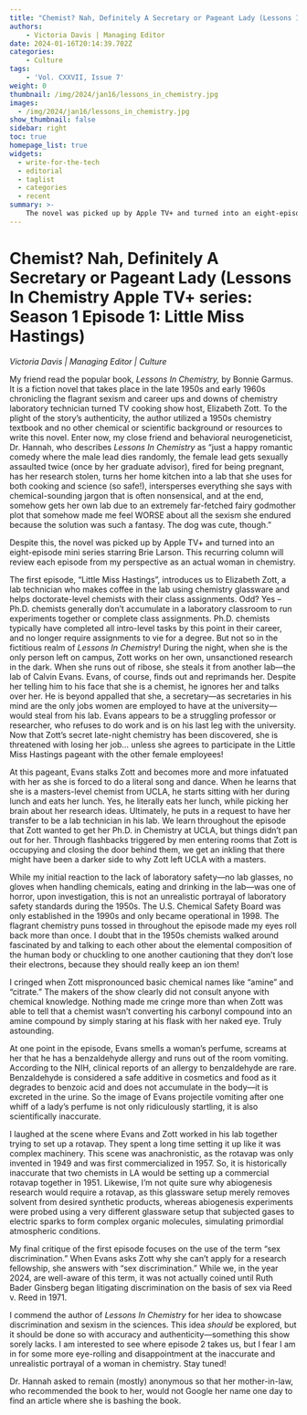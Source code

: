 ```yaml
---
title: "Chemist? Nah, Definitely A Secretary or Pageant Lady (Lessons In Chemistry Apple TV+ series: Season 1 Episode 1: Little Miss Hastings)"
authors: 
    - Victoria Davis | Managing Editor
date: 2024-01-16T20:14:39.702Z
categories:
    - Culture
tags:
    - 'Vol. CXXVII, Issue 7'
weight: 0
thumbnail: /img/2024/jan16/lessons_in_chemistry.jpg
images:
  - /img/2024/jan16/lessons_in_chemistry.jpg
show_thumbnail: false
sidebar: right
toc: true
homepage_list: true
widgets:
  - write-for-the-tech
  - editorial
  - taglist
  - categories
  - recent
summary: >-
    The novel was picked up by Apple TV+ and turned into an eight-episode mini series starring Brie Larson. This recurring column will review each episode from my perspective as an actual woman in chemistry. 
---
```




# Chemist? Nah, Definitely A Secretary or Pageant Lady (Lessons In Chemistry Apple TV+ series: Season 1 Episode 1: Little Miss Hastings)

_Victoria Davis | Managing Editor | Culture_

My friend read the popular book, _Lessons In Chemistry,_ by Bonnie Garmus. It is a fiction novel that takes place in the late 1950s and early 1960s chronicling the flagrant sexism and career ups and downs of chemistry laboratory technician turned TV cooking show host, Elizabeth Zott. To the plight of the story’s authenticity, the author utilized a 1950s chemistry textbook and no other chemical or scientific background or resources to write this novel. Enter now, my close friend and behavioral neurogeneticist, Dr. Hannah, who describes _Lessons In Chemistry_ as “just a happy romantic comedy where the male lead dies randomly, the female lead gets sexually assaulted twice (once by her graduate advisor), fired for being pregnant, has her research stolen, turns her home kitchen into a lab that she uses for both cooking and science (so safe!), intersperses everything she says with chemical-sounding jargon that is often nonsensical, and at the end, somehow gets her own lab due to an extremely far-fetched fairy godmother plot that somehow made me feel WORSE about all the sexism she endured because the solution was such a fantasy. The dog was cute, though.”

Despite this, the novel was picked up by Apple TV+ and turned into an eight-episode mini series starring Brie Larson. This recurring column will review each episode from my perspective as an actual woman in chemistry. 

The first episode, “Little Miss Hastings”, introduces us to Elizabeth Zott, a lab technician who makes coffee in the lab using chemistry glassware and helps doctorate-level chemists with their class assignments. Odd? Yes – Ph.D. chemists generally don’t accumulate in a laboratory classroom to run experiments together or complete class assignments. Ph.D. chemists typically have completed all intro-level tasks by this point in their career, and no longer require assignments to vie for a degree. But not so in the fictitious realm of _Lessons In Chemistry_! During the night, when she is the only person left on campus, Zott works on her own, unsanctioned research in the dark. When she runs out of ribose, she steals it from another lab—the lab of Calvin Evans. Evans, of course, finds out and reprimands her. Despite her telling him to his face that she is a chemist, he ignores her and talks over her. He is beyond appalled that she, a secretary—as secretaries in his mind are the only jobs women are employed to have at the university—would steal from his lab. Evans appears to be a struggling professor or researcher, who refuses to do work and is on his last leg with the university. Now that Zott’s secret late-night chemistry has been discovered, she is threatened with losing her job… unless she agrees to participate in the Little Miss Hastings pageant with the other female employees! 

At this pageant, Evans stalks Zott and becomes more and more infatuated with her as she is forced to do a literal song and dance. When he learns that she is a masters-level chemist from UCLA, he starts sitting with her during lunch and eats her lunch. Yes, he literally eats her lunch, while picking her brain about her research ideas. Ultimately, he puts in a request to have her transfer to be a lab technician in his lab. We learn throughout the episode that Zott wanted to get her Ph.D. in Chemistry at UCLA, but things didn’t pan out for her. Through flashbacks triggered by men entering rooms that Zott is occupying and closing the door behind them, we get an inkling that there might have been a darker side to why Zott left UCLA with a masters.

While my initial reaction to the lack of laboratory safety—no lab glasses, no gloves when handling chemicals, eating and drinking in the lab—was one of horror, upon investigation, this is not an unrealistic portrayal of laboratory safety standards during the 1950s. The U.S. Chemical Safety Board was only established in the 1990s and only became operational in 1998. The flagrant chemistry puns tossed in throughout the episode made my eyes roll back more than once. I doubt that in the 1950s chemists walked around fascinated by and talking to each other about the elemental composition of the human body or chuckling to one another cautioning that they don’t lose their electrons, because they should really keep an ion them!

I cringed when Zott mispronounced basic chemical names like “amine” and “citrate.” The makers of the show clearly did not consult anyone with chemical knowledge. Nothing made me cringe more than when Zott was able to tell that a chemist wasn’t converting his carbonyl compound into an amine compound by simply staring at his flask with her naked eye. Truly astounding.

At one point in the episode, Evans smells a woman’s perfume, screams at her that he has a benzaldehyde allergy and runs out of the room vomiting. According to the NIH, clinical reports of an allergy to benzaldehyde are rare. Benzaldehyde is considered a safe additive in cosmetics and food as it degrades to benzoic acid and does not accumulate in the body—it is excreted in the urine. So the image of Evans projectile vomiting after one whiff of a lady’s perfume is not only ridiculously startling, it is also scientifically inaccurate.

I laughed at the scene where Evans and Zott worked in his lab together trying to set up a rotavap. They spent a long time setting it up like it was complex machinery. This scene was anachronistic, as the rotavap was only invented in 1949 and was first commercialized in 1957. So, it is historically inaccurate that two chemists in LA would be setting up a commercial rotavap together in 1951. Likewise, I’m not quite sure why abiogenesis research would require a rotavap, as this glassware setup merely removes solvent from desired synthetic products, whereas abiogenesis experiments were probed using a very different glassware setup that subjected gases to electric sparks to form complex organic molecules, simulating primordial atmospheric conditions.

My final critique of the first episode focuses on the use of the term “sex discrimination.” When Evans asks Zott why she can’t apply for a research fellowship, she answers with “sex discrimination.” While we, in the year 2024, are well-aware of this term, it was not actually coined until Ruth Bader Ginsberg began litigating discrimination on the basis of sex via Reed v. Reed in 1971.

I commend the author of _Lessons In Chemistry_ for her idea to showcase discrimination and sexism in the sciences. This idea _should_ be explored, but it should be done so with accuracy and authenticity—something this show sorely lacks. I am interested to see where episode 2 takes us, but I fear I am in for some more eye-rolling and disappointment at the inaccurate and unrealistic portrayal of a woman in chemistry. Stay tuned!

Dr. Hannah asked to remain (mostly) anonymous so that her mother-in-law, who recommended the book to her, would not Google her name one day to find an article where she is bashing the book.

